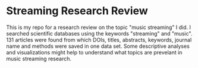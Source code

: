# Streaming Research Review

This is my repo for a research review on the topic "music streaming" I did. I searched scientific databases using the keywords "streaming" and "music". 131 articles were found from which DOIs, titles, abstracts, keywords, journal name and methods were saved in one data set.
Some descriptive analyses and visualizations might help to understand what topics are prevelant in music streaming research.